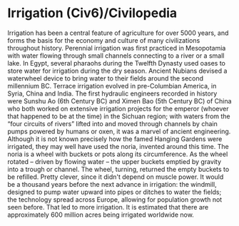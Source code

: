 # Irrigation (Civ6)/Civilopedia

Irrigation has been a central feature of agriculture for over 5000 years, and forms the basis for the economy and culture of many civilizations throughout history. Perennial irrigation was first practiced in Mesopotamia with water flowing through small channels connecting to a river or a small lake. In Egypt, several pharaohs during the Twelfth Dynasty used oases to store water for irrigation during the dry season. Ancient Nubians devised a waterwheel device to bring water to their fields around the second millennium BC. Terrace irrigation evolved in pre-Columbian America, in Syria, China and India.
The first hydraulic engineers recorded in history were Sunshu Ao (6th Century BC) and Ximen Bao (5th Century BC) of China who both worked on extensive irrigation projects for the emperor (whoever that happened to be at the time) in the Sichuan region; with waters from the “four circuits of rivers” lifted into and moved through channels by chain pumps powered by humans or oxen, it was a marvel of ancient engineering.
Although it is not known precisely how the famed Hanging Gardens were irrigated, they may well have used the noria, invented around this time. The noria is a wheel with buckets or pots along its circumference. As the wheel rotated – driven by flowing water – the upper buckets emptied by gravity into a trough or channel. The wheel, turning, returned the empty buckets to be refilled. Pretty clever, since it didn't depend on muscle power.
It would be a thousand years before the next advance in irrigation: the windmill, designed to pump water upward into pipes or ditches to water the fields; the technology spread across Europe, allowing for population growth not seen before. That led to more irrigation. It is estimated that there are approximately 600 million acres being irrigated worldwide now.